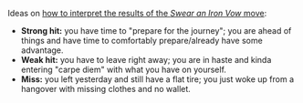 Ideas on [how to interpret the results of the *Swear an Iron Vow* move][discussion]:

[discussion]: https://old.reddit.com/r/Ironsworn/comments/11jv5iq/swear_an_iron_vow_how_to_narrate_a_difference/jb5at19/

 - **Strong hit:** you have time to "prepare for the journey";
   you are ahead of things and have time to comfortably prepare/already have some advantage.
 - **Weak hit:** you have to leave right away;
   you are in haste and kinda entering "carpe diem" with what you have on yourself.
 - **Miss:** you left yesterday and still have a flat tire;
   you just woke up from a hangover with missing clothes and no wallet.
